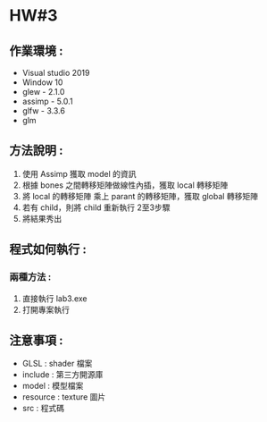 # HW#3

## 作業環境 :

* Visual studio 2019
* Window 10
* glew - 2.1.0
* assimp - 5.0.1
* glfw - 3.3.6
* glm

## 方法說明 : 

1. 使用 Assimp 獲取 model 的資訊
2. 根據 bones 之間轉移矩陣做線性內插，獲取 local 轉移矩陣
3. 將 local 的轉移矩陣 乘上 parant 的轉移矩陣，獲取 global 轉移矩陣
4. 若有 child，則將 child 重新執行 2至3步驟
5. 將結果秀出

## 程式如何執行 : 

### 兩種方法 :
1. 直接執行 lab3.exe 
2. 打開專案執行

## 注意事項 : 

* GLSL : shader 檔案
* include : 第三方開源庫
* model : 模型檔案
* resource : texture 圖片
* src : 程式碼